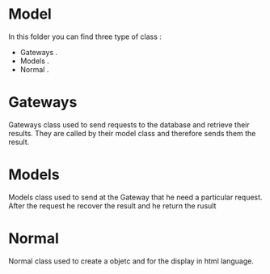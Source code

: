 # Model
In this folder you can find three type of class :
* Gateways .
* Models .
* Normal .

# Gateways
Gateways class used to send requests to the database and retrieve their results.
They are called by their model class and therefore sends them the result.

# Models
Models class used to send at the Gateway that he need a particular request.
After the request he recover the result and he return the rusult

# Normal 
Normal class used to create a objetc and for the display in html language.